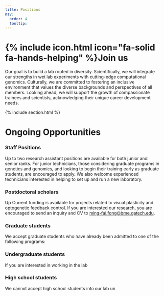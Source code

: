 ```yaml
---
title: Positions
nav:
  order: 4
  tooltip: 
---
```


# {% include icon.html icon="fa-solid fa-hands-helping" %}Join us

Our goal is to build a lab rooted in diversity. Scientifically, we will integrate our strengths in wet lab experiments with cutting-edge computational genomics. Culturally, we are committed to fostering an inclusive environment that values the diverse backgrounds and perspectives of all members. Looking ahead, we will support the growth of compassionate trainees and scientists, acknowledging their unique career development needs.

{% include section.html %}


# Ongoing Opportunities

### Staff Positions
Up to two research assistant positions are available for both junior and senior ranks. For junior technicians, those considering graduate programs in genetics and genomics, and looking to begin their training early as graduate students, are encouraged to apply. We also welcome experienced technicians interested in helping to set up and run a new laboratory.

### Postdoctoral scholars
Up
Current funding is available for projects related to visual plasticity and optogenetic feedback control.  If you are interested our research, you are encouraged to send an inquiry and CV to [ming-fai.fong@bme.gatech.edu](mailto:ming-fai.fong@bme.gatech.edu).

### Graduate students
We accept graduate students who have already been admitted to one of the following programs: 



### Undergraduate students
If you are interested in working in the lab

### High school students
We cannot accept high school students into our lab un
